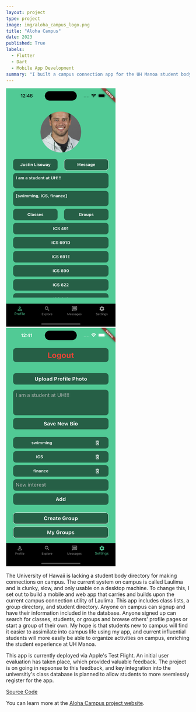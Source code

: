 ```yaml
---
layout: project
type: project
image: img/aloha_campus_logo.png
title: "Aloha Campus"
date: 2023
published: True
labels:
  - Flutter
  - Dart
  - Mobile App Development
summary: "I built a campus connection app for the UH Manoa student body."
---
```


<div class="text-center p-4">
  <img width="300px" src="../img/profile_page.png" class="img-thumbnail" >
  <img width="300px" src="../img/settings.png" class="img-thumbnail" >
</div>

The University of Hawaii is lacking a student body directory for making connections on campus. The current system on campus is called Laulima and is clunky, slow, and only usable on a desktop machine. To change this, I set out to build a mobile and web app that carries and builds upon the current campus connection utility of Laulima. This app includes class lists, a group directory, and student directory. Anyone on campus can signup and have their information included in the database. Anyone signed up can search for classes, students, or groups and browse others' profile pages or start a group of their own. My hope is that students new to campus will find it easier to assimilate into campus life using my app, and current influential students will more easily be able to organize activities on campus, enriching the student experience at UH Manoa.

This app is currently deployed via Apple's Test Flight. An initial user evaluation has taken place, which provided valuable feedback. The project is on going in repsonse to this feedback, and key integration into the universitiy's class database is planned to allow students to more seemlessly register for the app.

[Source Code](https://github.com/UHM-Social-Software/app/tree/deployment)

You can learn more at the [Aloha Campus project website](https://coaching-software.github.io/).
